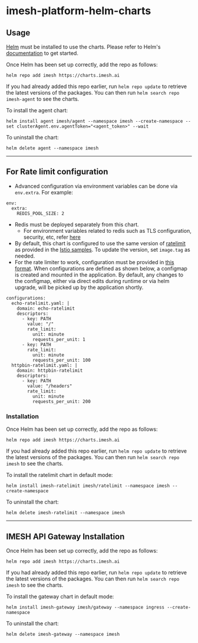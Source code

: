 # imesh-platform-helm-charts

## Usage

[Helm](https://helm.sh) must be installed to use the charts.  Please refer to
Helm's [documentation](https://helm.sh/docs) to get started.

Once Helm has been set up correctly, add the repo as follows:

    helm repo add imesh https://charts.imesh.ai

If you had already added this repo earlier, run `helm repo update` to retrieve
the latest versions of the packages.  You can then run `helm search repo
imesh-agent` to see the charts.

To install the agent chart:

    helm install agent imesh/agent --namespace imesh --create-namespace --set clusterAgent.env.agentToken="<agent_token>" --wait

To uninstall the chart:

    helm delete agent --namespace imesh

---

## For Rate limit configuration

- Advanced configuration via environment variables can be done via `env.extra`. For example:
```
env:
  extra:
    REDIS_POOL_SIZE: 2
```
- Redis must be deployed separately from this chart.
  - For environment variables related to redis such as TLS configuration, security, etc, refer [here](https://github.com/envoyproxy/ratelimit?tab=readme-ov-file#redis)
- By default, this chart is configured to use the same version of [ratelimit](https://github.com/envoyproxy/ratelimit) as provided in the [Istio samples](https://github.com/istio/istio/blob/master/samples/ratelimit/rate-limit-service.yaml). To update the version, set `image.tag` as needed.
- For the rate limiter to work, configuration must be provided in [this format](https://github.com/envoyproxy/ratelimit?tab=readme-ov-file#configuration). When configurations are defined as shown below, a configmap is created and mounted in the application. By default, any changes to the configmap, either via direct edits during runtime or via helm upgrade, will be picked up by the application shortly.
```
configurations:
  echo-ratelimit.yaml: |
    domain: echo-ratelimit
    descriptors:
      - key: PATH
        value: "/"
        rate_limit:
          unit: minute
          requests_per_unit: 1
      - key: PATH
        rate_limit:
          unit: minute
          requests_per_unit: 100
  httpbin-ratelimit.yaml: |
    domain: httpbin-ratelimit
    descriptors:
      - key: PATH
        value: "/headers"
        rate_limit:
          unit: minute
          requests_per_unit: 200
```

### Installation

Once Helm has been set up correctly, add the repo as follows:

    helm repo add imesh https://charts.imesh.ai

If you had already added this repo earlier, run `helm repo update` to retrieve
the latest versions of the packages.  You can then run `helm search repo
imesh` to see the charts.

To install the ratelimit chart in default mode:

    helm install imesh-ratelimit imesh/ratelimit --namespace imesh --create-namespace

To uninstall the chart:

    helm delete imesh-ratelimit --namespace imesh

---

## IMESH API Gateway Installation

Once Helm has been set up correctly, add the repo as follows:

    helm repo add imesh https://charts.imesh.ai

If you had already added this repo earlier, run `helm repo update` to retrieve
the latest versions of the packages.  You can then run `helm search repo
imesh` to see the charts.

To install the gateway chart in default mode:

    helm install imesh-gateway imesh/gateway --namespace ingress --create-namespace

To uninstall the chart:

    helm delete imesh-gateway --namespace imesh